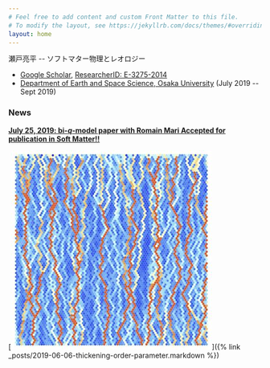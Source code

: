 ```yaml
---
# Feel free to add content and custom Front Matter to this file.
# To modify the layout, see https://jekyllrb.com/docs/themes/#overriding-theme-defaults
layout: home
---
```

瀬戸亮平 -- ソフトマター物理とレオロジー

- [Google Scholar](https://scholar.google.co.jp/citations?hl=ja&user=0V-BankAAAAJ), [ResearcherID: E-3275-2014](https://publons.com/researcher/2541240/ryohei-seto/)
- [Department of Earth and Space Science, Osaka University](http://thmat8.ess.sci.osaka-u.ac.jp) (July 2019 -- Sept 2019)

### **News**

[**July 25, 2019: bi-*q*-model paper with Romain Mari Accepted for publication in Soft Matter!!**](https://pubs.rsc.org/en/content/articlelanding/2019/sm/c9sm01223k)

[![bi-q-model](/assets/img/biq.jpg)]({% link _posts/2019-06-06-thickening-order-parameter.markdown %})

